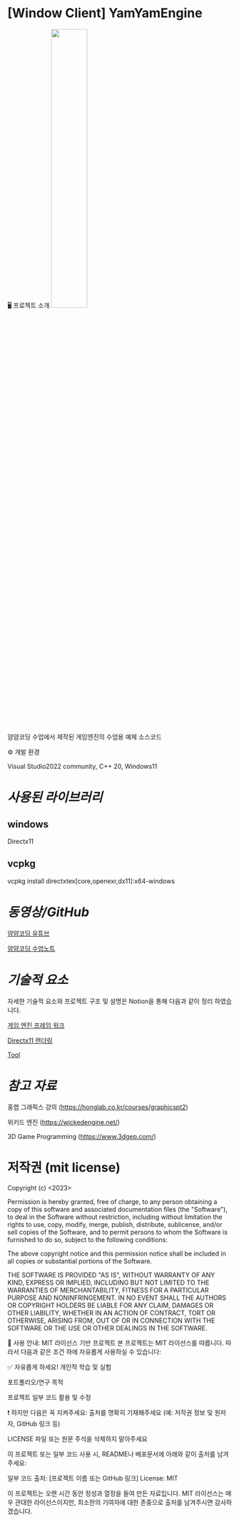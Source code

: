 # [Window Client] YamYamEngine 

🖥️ 프로젝트 소개
<img src="https://github.com/eazuooz/YamYam_Engine/assets/46310910/e312db09-9416-483e-9673-df972081e0bf" width="40%"/>

얌얌코딩 수업에서 제작된 게임엔진의 수업용 예제 소스코드


⚙️ 개발 환경

Visual Studio2022 community, C++ 20, Windows11

# *사용된 라이브러리*

## windows
Directx11

## vcpkg
vcpkg install directxtex[core,openexr,dx11]:x64-windows

<!--vcpkg install assimp:x64-windows
vcpkg install directxtex:x64-windows
vcpkg install directxtex[dx11]:x64-windows
vcpkg install directxtex[openexr]:x64-windows
vcpkg install directxtk:x64-windows
vcpkg install directxmath:x64-windows
vcpkg install fp16:x64-windows
vcpkg install imgui[dx11-binding,win32-binding]:x64-windows
vcpkg install glm:x64-windows
vcpkg install directxmesh:x64-windows

vcpkg install assimp:x64-windows
vcpkg install directxtk:x64-windows
vcpkg install directxtex[openexr]:x64-windows
vcpkg install directxmath:x64-windows
vcpkg install fp16:x64-windows
vcpkg install imgui[dx11-binding,win32-binding]:x64-windows
vcpkg install glm:x64-windows
vcpkg install directxmesh:x64-windows
vcpkg install eigen3:x64-windows 
vcpkg install physx:x64-windows 
-->

# *동영상/GitHub*

[얌얌코딩 유튜브](https://www.youtube.com/channel/UCOgtkPoyC0VXhCs7Xk3jvjQ)

[얌얌코딩 수업노트](https://www.yamyamcoding.com/)

# *기술적 요소*
자세한 기술적 요소와 프로젝트 구조 및 설명은 Notion을 통해 다음과 같이 정리 하였습니다.

[게임 엔진 프레임 워크](https://www.yamyamcoding.com/d5945030-34b7-4e70-bc9f-b0d89facfe1b)

[Directx11 렌더링](https://www.yamyamcoding.com/80d76736-a5d3-48f4-ac4a-77a983fd7050)

[Tool](https://www.yamyamcoding.com/5c92a911-7abd-49b7-be11-0c00374b6e1f)


# *참고 자료*
홍랩 그래픽스 강의 (https://honglab.co.kr/courses/graphicspt2)

위키드 엔진 (https://wickedengine.net/)

3D Game Programming (https://www.3dgep.com/)


# 저작권 (mit license)
Copyright (c) <2023> <YamYamCoding>

Permission is hereby granted, free of charge, to any person obtaining a copy
of this software and associated documentation files (the "Software"), to deal
in the Software without restriction, including without limitation the rights
to use, copy, modify, merge, publish, distribute, sublicense, and/or sell
copies of the Software, and to permit persons to whom the Software is
furnished to do so, subject to the following conditions:

The above copyright notice and this permission notice shall be included in all
copies or substantial portions of the Software.

THE SOFTWARE IS PROVIDED "AS IS", WITHOUT WARRANTY OF ANY KIND, EXPRESS OR
IMPLIED, INCLUDING BUT NOT LIMITED TO THE WARRANTIES OF MERCHANTABILITY,
FITNESS FOR A PARTICULAR PURPOSE AND NONINFRINGEMENT. IN NO EVENT SHALL THE
AUTHORS OR COPYRIGHT HOLDERS BE LIABLE FOR ANY CLAIM, DAMAGES OR OTHER
LIABILITY, WHETHER IN AN ACTION OF CONTRACT, TORT OR OTHERWISE, ARISING FROM,
OUT OF OR IN CONNECTION WITH THE SOFTWARE OR THE USE OR OTHER DEALINGS IN THE
SOFTWARE.

🔖 사용 안내: MIT 라이선스 기반 프로젝트
본 프로젝트는 MIT 라이선스를 따릅니다. 따라서 다음과 같은 조건 하에 자유롭게 사용하실 수 있습니다:

✅ 자유롭게 하세요!
개인적 학습 및 실험

포트폴리오/연구 목적

프로젝트 일부 코드 활용 및 수정

❗ 하지만 다음은 꼭 지켜주세요:
출처를 명확히 기재해주세요
(예: 저작권 정보 및 원저자, GitHub 링크 등)

LICENSE 파일 또는 원문 주석을 삭제하지 말아주세요

이 프로젝트 또는 일부 코드 사용 시, README나 배포문서에 아래와 같이 출처를 남겨주세요:

일부 코드 출처: [프로젝트 이름 또는 GitHub 링크]
License: MIT

이 프로젝트는 오랜 시간 동안 정성과 열정을 들여 만든 자료입니다.
MIT 라이선스는 매우 관대한 라이선스이지만, 최소한의 기여자에 대한 존중으로 출처를 남겨주시면 감사하겠습니다.

